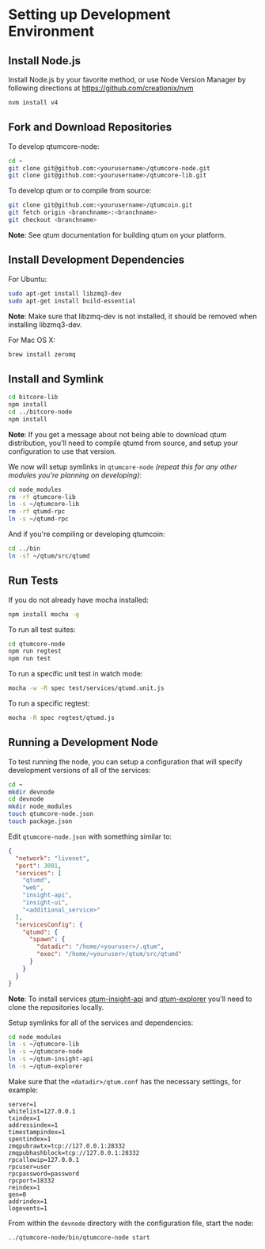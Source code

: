 # Setting up Development Environment

## Install Node.js

Install Node.js by your favorite method, or use Node Version Manager by following directions at https://github.com/creationix/nvm

```bash
nvm install v4
```

## Fork and Download Repositories

To develop qtumcore-node:

```bash
cd ~
git clone git@github.com:<yourusername>/qtumcore-node.git
git clone git@github.com:<yourusername>/qtumcore-lib.git
```

To develop qtum or to compile from source:

```bash
git clone git@github.com:<yourusername>/qtumcoin.git
git fetch origin <branchname>:<branchname>
git checkout <branchname>
```
**Note**: See qtum documentation for building qtum on your platform.


## Install Development Dependencies

For Ubuntu:
```bash
sudo apt-get install libzmq3-dev
sudo apt-get install build-essential
```
**Note**: Make sure that libzmq-dev is not installed, it should be removed when installing libzmq3-dev.


For Mac OS X:
```bash
brew install zeromq
```

## Install and Symlink

```bash
cd bitcore-lib
npm install
cd ../bitcore-node
npm install
```
**Note**: If you get a message about not being able to download qtum distribution, you'll need to compile qtumd from source, and setup your configuration to use that version.


We now will setup symlinks in `qtumcore-node` *(repeat this for any other modules you're planning on developing)*:
```bash
cd node_modules
rm -rf qtumcore-lib
ln -s ~/qtumcore-lib
rm -rf qtumd-rpc
ln -s ~/qtumd-rpc
```

And if you're compiling or developing qtumcoin:
```bash
cd ../bin
ln -sf ~/qtum/src/qtumd
```

## Run Tests

If you do not already have mocha installed:
```bash
npm install mocha -g
```

To run all test suites:
```bash
cd qtumcore-node
npm run regtest
npm run test
```

To run a specific unit test in watch mode:
```bash
mocha -w -R spec test/services/qtumd.unit.js
```

To run a specific regtest:
```bash
mocha -R spec regtest/qtumd.js
```

## Running a Development Node

To test running the node, you can setup a configuration that will specify development versions of all of the services:

```bash
cd ~
mkdir devnode
cd devnode
mkdir node_modules
touch qtumcore-node.json
touch package.json
```

Edit `qtumcore-node.json` with something similar to:
```json
{
  "network": "livenet",
  "port": 3001,
  "services": [
    "qtumd",
    "web",
    "insight-api",
    "insight-ui",
    "<additional_service>"
  ],
  "servicesConfig": {
    "qtumd": {
      "spawn": {
        "datadir": "/home/<youruser>/.qtum",
        "exec": "/home/<youruser>/qtum/src/qtumd"
      }
    }
  }
}
```

**Note**: To install services [qtum-insight-api](https://github.com/qtumproject/insight-api) and [qtum-explorer](https://github.com/qtumproject/qtum-explorer) you'll need to clone the repositories locally.

Setup symlinks for all of the services and dependencies:

```bash
cd node_modules
ln -s ~/qtumcore-lib
ln -s ~/qtumcore-node
ln -s ~/qtum-insight-api
ln -s ~/qtum-explorer
```

Make sure that the `<datadir>/qtum.conf` has the necessary settings, for example:
```
server=1
whitelist=127.0.0.1
txindex=1
addressindex=1
timestampindex=1
spentindex=1
zmqpubrawtx=tcp://127.0.0.1:28332
zmqpubhashblock=tcp://127.0.0.1:28332
rpcallowip=127.0.0.1
rpcuser=user
rpcpassword=password
rpcport=18332
reindex=1
gen=0
addrindex=1
logevents=1
```

From within the `devnode` directory with the configuration file, start the node:
```bash
../qtumcore-node/bin/qtumcore-node start
```